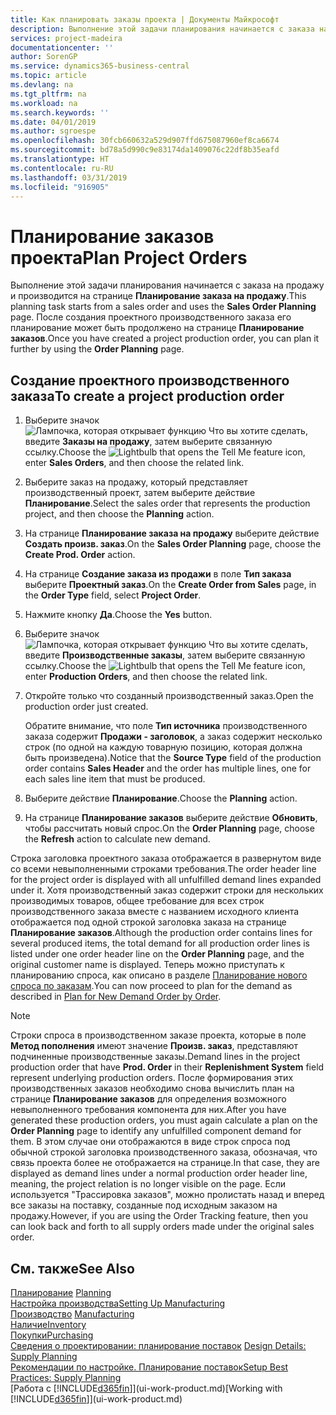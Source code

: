 ```yaml
---
title: Как планировать заказы проекта | Документы Майкрософт
description: Выполнение этой задачи планирования начинается с заказа на продажу и производится на странице **Планирование заказа на продажу**. После создания проектного производственного заказа его планирование может быть продолжено на странице **Планирование заказов**.
services: project-madeira
documentationcenter: ''
author: SorenGP
ms.service: dynamics365-business-central
ms.topic: article
ms.devlang: na
ms.tgt_pltfrm: na
ms.workload: na
ms.search.keywords: ''
ms.date: 04/01/2019
ms.author: sgroespe
ms.openlocfilehash: 30fcb660632a529d907ffd675087960ef8ca6674
ms.sourcegitcommit: bd78a5d990c9e83174da1409076c22df8b35eafd
ms.translationtype: HT
ms.contentlocale: ru-RU
ms.lasthandoff: 03/31/2019
ms.locfileid: "916905"
---
```

# <a name="plan-project-orders"></a><span data-ttu-id="68891-104">Планирование заказов проекта</span><span class="sxs-lookup"><span data-stu-id="68891-104">Plan Project Orders</span></span>
<span data-ttu-id="68891-105">Выполнение этой задачи планирования начинается с заказа на продажу и производится на странице **Планирование заказа на продажу**.</span><span class="sxs-lookup"><span data-stu-id="68891-105">This planning task starts from a sales order and uses the **Sales Order Planning** page.</span></span> <span data-ttu-id="68891-106">После создания проектного производственного заказа его планирование может быть продолжено на странице **Планирование заказов**.</span><span class="sxs-lookup"><span data-stu-id="68891-106">Once you have created a project production order, you can plan it further by using the **Order Planning** page.</span></span>  

## <a name="to-create-a-project-production-order"></a><span data-ttu-id="68891-107">Создание проектного производственного заказа</span><span class="sxs-lookup"><span data-stu-id="68891-107">To create a project production order</span></span>  

1.  <span data-ttu-id="68891-108">Выберите значок ![Лампочка, которая открывает функцию Что вы хотите сделать](media/ui-search/search_small.png "Что вы хотите сделать"), введите **Заказы на продажу**, затем выберите связанную ссылку.</span><span class="sxs-lookup"><span data-stu-id="68891-108">Choose the ![Lightbulb that opens the Tell Me feature](media/ui-search/search_small.png "Tell me what you want to do") icon, enter **Sales Orders**, and then choose the related link.</span></span>  
2.  <span data-ttu-id="68891-109">Выберите заказ на продажу, который представляет производственный проект, затем выберите действие **Планирование**.</span><span class="sxs-lookup"><span data-stu-id="68891-109">Select the sales order that represents the production project, and then choose the **Planning** action.</span></span>  
4.  <span data-ttu-id="68891-110">На странице **Планирование заказа на продажу** выберите действие **Создать произв. заказ**.</span><span class="sxs-lookup"><span data-stu-id="68891-110">On the **Sales Order Planning** page, choose  the **Create Prod. Order** action.</span></span>  
5.  <span data-ttu-id="68891-111">На странице **Создание заказа из продажи** в поле **Тип заказа** выберите **Проектный заказ**.</span><span class="sxs-lookup"><span data-stu-id="68891-111">On the **Create Order from Sales** page, in the **Order Type** field, select **Project Order**.</span></span>  
6.  <span data-ttu-id="68891-112">Нажмите кнопку **Да**.</span><span class="sxs-lookup"><span data-stu-id="68891-112">Choose the **Yes** button.</span></span>  
7.  <span data-ttu-id="68891-113">Выберите значок ![Лампочка, которая открывает функцию Что вы хотите сделать](media/ui-search/search_small.png "Что вы хотите сделать"), введите **Производственные заказы**, затем выберите связанную ссылку.</span><span class="sxs-lookup"><span data-stu-id="68891-113">Choose the ![Lightbulb that opens the Tell Me feature](media/ui-search/search_small.png "Tell me what you want to do") icon, enter **Production Orders**, and then choose the related link.</span></span>
8. <span data-ttu-id="68891-114">Откройте только что созданный производственный заказ.</span><span class="sxs-lookup"><span data-stu-id="68891-114">Open the production order just created.</span></span>  

    <span data-ttu-id="68891-115">Обратите внимание, что поле **Тип источника** производственного заказа содержит **Продажи - заголовок**, а заказ содержит несколько строк (по одной на каждую товарную позицию, которая должна быть произведена).</span><span class="sxs-lookup"><span data-stu-id="68891-115">Notice that the **Source Type** field of the production order contains **Sales Header** and the order has multiple lines, one for each sales line item that must be produced.</span></span>  
9. <span data-ttu-id="68891-116">Выберите действие **Планирование**.</span><span class="sxs-lookup"><span data-stu-id="68891-116">Choose the **Planning** action.</span></span>
10. <span data-ttu-id="68891-117">На странице **Планирование заказов** выберите действие **Обновить**, чтобы рассчитать новый спрос.</span><span class="sxs-lookup"><span data-stu-id="68891-117">On the **Order Planning** page, choose the **Refresh** action to calculate new demand.</span></span>  

<span data-ttu-id="68891-118">Строка заголовка проектного заказа отображается в развернутом виде со всеми невыполненными строками требования.</span><span class="sxs-lookup"><span data-stu-id="68891-118">The order header line for the project order is displayed with all unfulfilled demand lines expanded under it.</span></span> <span data-ttu-id="68891-119">Хотя производственный заказ содержит строки для нескольких производимых товаров, общее требование для всех строк производственного заказа вместе с названием исходного клиента отображается под одной строкой заголовка заказа на странице **Планирование заказов**.</span><span class="sxs-lookup"><span data-stu-id="68891-119">Although the production order contains lines for several produced items, the total demand for all production order lines is listed under one order header line on the **Order Planning** page, and the original customer name is displayed.</span></span> <span data-ttu-id="68891-120">Теперь можно приступать к планированию спроса, как описано в разделе [Планирование нового спроса по заказам](production-how-to-plan-for-new-demand.md).</span><span class="sxs-lookup"><span data-stu-id="68891-120">You can now proceed to plan for the demand as described in [Plan for New Demand Order by Order](production-how-to-plan-for-new-demand.md).</span></span>  

> [!NOTE]  
>  <span data-ttu-id="68891-121">Строки спроса в производственном заказе проекта, которые в поле **Метод пополнения** имеют значение **Произв. заказ**, представляют подчиненные производственные заказы.</span><span class="sxs-lookup"><span data-stu-id="68891-121">Demand lines in the project production order that have **Prod. Order** in their **Replenishment System** field represent underlying production orders.</span></span> <span data-ttu-id="68891-122">После формирования этих производственных заказов необходимо снова вычислить план на странице **Планирование заказов** для определения возможного невыполненного требования компонента для них.</span><span class="sxs-lookup"><span data-stu-id="68891-122">After you have generated these production orders, you must again calculate a plan on the **Order Planning** page to identify any unfulfilled component demand for them.</span></span> <span data-ttu-id="68891-123">В этом случае они отображаются в виде строк спроса под обычной строкой заголовка производственного заказа, обозначая, что связь проекта более не отображается на странице.</span><span class="sxs-lookup"><span data-stu-id="68891-123">In that case, they are displayed as demand lines under a normal production order header line, meaning, the project relation is no longer visible on the page.</span></span> <span data-ttu-id="68891-124">Если используется "Трассировка заказов", можно пролистать назад и вперед все заказы на поставку, созданные под исходным заказом на продажу.</span><span class="sxs-lookup"><span data-stu-id="68891-124">However, if you are using the Order Tracking feature, then you can look back and forth to all supply orders made under the original sales order.</span></span>  

## <a name="see-also"></a><span data-ttu-id="68891-125">См. также</span><span class="sxs-lookup"><span data-stu-id="68891-125">See Also</span></span>
<span data-ttu-id="68891-126">[Планирование](production-planning.md) </span><span class="sxs-lookup"><span data-stu-id="68891-126">[Planning](production-planning.md) </span></span>  
[<span data-ttu-id="68891-127">Настройка производства</span><span class="sxs-lookup"><span data-stu-id="68891-127">Setting Up Manufacturing</span></span>](production-configure-production-processes.md)  
<span data-ttu-id="68891-128">[Производство](production-manage-manufacturing.md)  </span><span class="sxs-lookup"><span data-stu-id="68891-128">[Manufacturing](production-manage-manufacturing.md)  </span></span>  
[<span data-ttu-id="68891-129">Наличие</span><span class="sxs-lookup"><span data-stu-id="68891-129">Inventory</span></span>](inventory-manage-inventory.md)  
[<span data-ttu-id="68891-130">Покупки</span><span class="sxs-lookup"><span data-stu-id="68891-130">Purchasing</span></span>](purchasing-manage-purchasing.md)  
<span data-ttu-id="68891-131">[Сведения о проектировании: планирование поставок](design-details-supply-planning.md) </span><span class="sxs-lookup"><span data-stu-id="68891-131">[Design Details: Supply Planning](design-details-supply-planning.md) </span></span>  
[<span data-ttu-id="68891-132">Рекомендации по настройке. Планирование поставок</span><span class="sxs-lookup"><span data-stu-id="68891-132">Setup Best Practices: Supply Planning</span></span>](setup-best-practices-supply-planning.md)  
<span data-ttu-id="68891-133">[Работа с [!INCLUDE[d365fin](includes/d365fin_md.md)]](ui-work-product.md)</span><span class="sxs-lookup"><span data-stu-id="68891-133">[Working with [!INCLUDE[d365fin](includes/d365fin_md.md)]](ui-work-product.md)</span></span>
